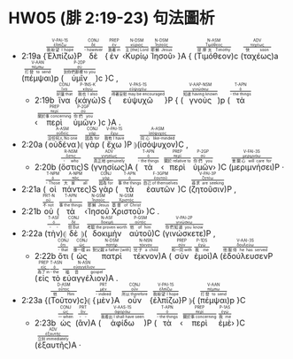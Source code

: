 # HW05 (腓 2:19-23) 句法圖析



- 2:19a {<RUBY><ruby><ruby><span class='verb'>Ἐλπίζω</span><rt>我盼望 I hope</rt></ruby><rt><a href='https://bible.fhl.net/new/s.php?N=0&k=01679&m='>ἐλπίζω</a></rt></ruby><rt>V-PAI-1S</rt></RUBY>}P <RUBY><ruby><ruby>δὲ<rt>- however</rt></ruby><rt><a href='https://bible.fhl.net/new/s.php?N=0&k=01161&m='>δέ</a></rt></ruby><rt>CONJ</rt></RUBY> {<RUBY><ruby><ruby>ἐν<rt>靠著 in</rt></ruby><rt><a href='https://bible.fhl.net/new/s.php?N=0&k=01722&m='>ἐν</a></rt></ruby><rt>PREP</rt></RUBY> ‹<RUBY><ruby><ruby>Κυρίῳ<rt>主 [the] Lord</rt></ruby><rt><a href='https://bible.fhl.net/new/s.php?N=0&k=02962&m='>κύριος</a></rt></ruby><rt>N-DSM</rt></RUBY> <RUBY><ruby><ruby>Ἰησοῦ<rt>耶穌 Jesus</rt></ruby><rt><a href='https://bible.fhl.net/new/s.php?N=0&k=02424&m='>Ἰησοῦς</a></rt></ruby><rt>N-DSM</rt></RUBY>› }A { (<RUBY><ruby><ruby>Τιμόθεον<rt>提摩太 Timothy</rt></ruby><rt><a href='https://bible.fhl.net/new/s.php?N=0&k=05095&m='>Τιμόθεος</a></rt></ruby><rt>N-ASM</rt></RUBY>)c (<RUBY><ruby><ruby>ταχέως<rt>快 soon</rt></ruby><rt><a href='https://bible.fhl.net/new/s.php?N=0&k=05030&m='>ταχέως</a></rt></ruby><rt>ADV</rt></RUBY>)a (<RUBY><ruby><ruby><span class='inf'>πέμψαι</span><rt>打發 to send</rt></ruby><rt><a href='https://bible.fhl.net/new/s.php?N=0&k=03992&m='>πέμπω</a></rt></ruby><rt>V-AAN</rt></RUBY>)p (<RUBY><ruby><ruby>ὑμῖν<rt>到你們那裡 to you</rt></ruby><rt><a href='https://bible.fhl.net/new/s.php?N=0&k=04771&m='>σύ</a></rt></ruby><rt>P-2DP</rt></RUBY>)c }C <span class='punctuation'>,</span> 
	- 2:19b <RUBY><ruby><ruby>ἵνα<rt>好讓 that</rt></ruby><rt><a href='https://bible.fhl.net/new/s.php?N=0&k=02443&m='>ἵνα</a></rt></ruby><rt>CONJ</rt></RUBY> {<RUBY><ruby><ruby>κἀγὼ<rt>我也 I also</rt></ruby><rt><a href='https://bible.fhl.net/new/s.php?N=0&k=02504&m='>κἀγώ</a></rt></ruby><rt>P-1NS-K</rt></RUBY>}S {<RUBY><ruby><ruby><span class='verb'>εὐψυχῶ</span><rt>得著安慰 may be encouraged</rt></ruby><rt><a href='https://bible.fhl.net/new/s.php?N=0&k=02174&m='>εὐψυχέω</a></rt></ruby><rt>V-PAS-1S</rt></RUBY>}P { (<RUBY><ruby><ruby><span class='ptc'>γνοὺς</span><rt>知道 having known</rt></ruby><rt><a href='https://bible.fhl.net/new/s.php?N=0&k=01097&m='>γινώσκω</a></rt></ruby><rt>V-AAP-NSM</rt></RUBY>)p (<RUBY><ruby><ruby>τὰ<rt>- the things</rt></ruby><rt><a href='https://bible.fhl.net/new/s.php?N=0&k=03588&m='>ὀ</a></rt></ruby><rt>T-APN</rt></RUBY> ‹<RUBY><ruby><ruby>περὶ<rt>關於事 concerning</rt></ruby><rt><a href='https://bible.fhl.net/new/s.php?N=0&k=04012&m='>περί</a></rt></ruby><rt>PREP</rt></RUBY> <RUBY><ruby><ruby>ὑμῶν<rt>你們 you</rt></ruby><rt><a href='https://bible.fhl.net/new/s.php?N=0&k=04771&m='>σύ</a></rt></ruby><rt>P-2GP</rt></RUBY>› )c }A <span class='punctuation'>.</span> 
- 2:20a (<RUBY><ruby><ruby>οὐδένα<rt>沒任何人 No one</rt></ruby><rt><a href='https://bible.fhl.net/new/s.php?N=0&k=03762&m='>οὐδείς</a></rt></ruby><rt>A-ASM</rt></RUBY>)⦇ <RUBY><ruby><ruby>γὰρ<rt>因為 for</rt></ruby><rt><a href='https://bible.fhl.net/new/s.php?N=0&k=01063&m='>γάρ</a></rt></ruby><rt>CONJ</rt></RUBY> (<RUBY><ruby><ruby><span class='verb'>ἔχω</span><rt>我有 I have</rt></ruby><rt><a href='https://bible.fhl.net/new/s.php?N=0&k=02192&m='>ἔχω</a></rt></ruby><rt>V-PAI-1S</rt></RUBY>)P ⦈(<RUBY><ruby><ruby>ἰσόψυχον<rt>同心 like-minded</rt></ruby><rt><a href='https://bible.fhl.net/new/s.php?N=0&k=02473&m='>ἰσόψυχος</a></rt></ruby><rt>A-ASM</rt></RUBY>)C <span class='punctuation'>,</span> 
	- 2:20b (<RUBY><ruby><ruby>ὅστις<rt>- who</rt></ruby><rt><a href='https://bible.fhl.net/new/s.php?N=0&k=03748&m='>ὅστις</a></rt></ruby><rt>R-NSM</rt></RUBY>)S (<RUBY><ruby><ruby>γνησίως<rt>真正地 genuinely</rt></ruby><rt><a href='https://bible.fhl.net/new/s.php?N=0&k=01104&m='>γνησίως</a></rt></ruby><rt>ADV</rt></RUBY>)A (<RUBY><ruby><ruby>τὰ<rt>- the things</rt></ruby><rt><a href='https://bible.fhl.net/new/s.php?N=0&k=03588&m='>ὀ</a></rt></ruby><rt>T-APN</rt></RUBY> ‹<RUBY><ruby><ruby>περὶ<rt>關於 relative to</rt></ruby><rt><a href='https://bible.fhl.net/new/s.php?N=0&k=04012&m='>περί</a></rt></ruby><rt>PREP</rt></RUBY> <RUBY><ruby><ruby>ὑμῶν<rt>你們 you</rt></ruby><rt><a href='https://bible.fhl.net/new/s.php?N=0&k=04771&m='>σύ</a></rt></ruby><rt>P-2GP</rt></RUBY>› )C (<RUBY><ruby><ruby><span class='verb'>μεριμνήσει</span><rt>會關心 will care for</rt></ruby><rt><a href='https://bible.fhl.net/new/s.php?N=0&k=03309&m='>μεριμνάω</a></rt></ruby><rt>V-FAI-3S</rt></RUBY>)P <span class='punctuation'>·</span> 
- 2:21a (<RUBY><ruby><ruby>οἱ<rt>- Those</rt></ruby><rt><a href='https://bible.fhl.net/new/s.php?N=0&k=03588&m='>ὀ</a></rt></ruby><rt>T-NPM</rt></RUBY> <RUBY><ruby><ruby>πάντες<rt>大家 all</rt></ruby><rt><a href='https://bible.fhl.net/new/s.php?N=0&k=03956&m='>πᾶς</a></rt></ruby><rt>A-NPM</rt></RUBY>)S <RUBY><ruby><ruby>γὰρ<rt>因為 for</rt></ruby><rt><a href='https://bible.fhl.net/new/s.php?N=0&k=01063&m='>γάρ</a></rt></ruby><rt>CONJ</rt></RUBY> (<RUBY><ruby><ruby>τὰ<rt>事 the things</rt></ruby><rt><a href='https://bible.fhl.net/new/s.php?N=0&k=03588&m='>ὀ</a></rt></ruby><rt>T-APN</rt></RUBY> <RUBY><ruby><ruby>ἑαυτῶν<rt>自己 of themselves</rt></ruby><rt><a href='https://bible.fhl.net/new/s.php?N=0&k=01438&m='>ἑαυτοῦ</a></rt></ruby><rt>F-3GPM</rt></RUBY>)C (<RUBY><ruby><ruby><span class='verb'>ζητοῦσιν</span><rt>尋求 are seeking</rt></ruby><rt><a href='https://bible.fhl.net/new/s.php?N=0&k=02212&m='>ζητέω</a></rt></ruby><rt>V-PAI-3P</rt></RUBY>)P <span class='punctuation'>,</span> 
- 2:21b <RUBY><ruby><ruby>οὐ<rt>不 not</rt></ruby><rt><a href='https://bible.fhl.net/new/s.php?N=0&k=03756&m='>οὐ</a></rt></ruby><rt>PRT-N</rt></RUBY> (<RUBY><ruby><ruby>τὰ<rt>事 the things</rt></ruby><rt><a href='https://bible.fhl.net/new/s.php?N=0&k=03588&m='>ὀ</a></rt></ruby><rt>T-APN</rt></RUBY> ‹<RUBY><ruby><ruby>Ἰησοῦ<rt>耶穌 Jesus</rt></ruby><rt><a href='https://bible.fhl.net/new/s.php?N=0&k=02424&m='>Ἰησοῦς</a></rt></ruby><rt>N-GSM</rt></RUBY> <RUBY><ruby><ruby>Χριστοῦ<rt>基督 of Christ</rt></ruby><rt><a href='https://bible.fhl.net/new/s.php?N=0&k=05547&m='>Χριστός</a></rt></ruby><rt>N-GSM</rt></RUBY>› )C <span class='punctuation'>.</span> 
- 2:22a (<RUBY><ruby><ruby>τὴν<rt>- -</rt></ruby><rt><a href='https://bible.fhl.net/new/s.php?N=0&k=03588&m='>ὀ</a></rt></ruby><rt>T-ASF</rt></RUBY>)⦇ <RUBY><ruby><ruby>δὲ<rt>但 But</rt></ruby><rt><a href='https://bible.fhl.net/new/s.php?N=0&k=01161&m='>δέ</a></rt></ruby><rt>CONJ</rt></RUBY> ⦈(<RUBY><ruby><ruby>δοκιμὴν<rt>考驗 the proven worth</rt></ruby><rt><a href='https://bible.fhl.net/new/s.php?N=0&k=01382&m='>δοκιμή</a></rt></ruby><rt>N-ASF</rt></RUBY> <RUBY><ruby><ruby>αὐτοῦ<rt>他 of him</rt></ruby><rt><a href='https://bible.fhl.net/new/s.php?N=0&k=00846&m='>αὐτός</a></rt></ruby><rt>P-GSM</rt></RUBY>)C (<RUBY><ruby><ruby><span class='verb'>γινώσκετε</span><rt>你們知道 you know</rt></ruby><rt><a href='https://bible.fhl.net/new/s.php?N=0&k=01097&m='>γινώσκω</a></rt></ruby><rt>V-PAI-2P</rt></RUBY>)P <span class='punctuation'>,</span> 
	- 2:22b <RUBY><ruby><ruby>ὅτι<rt>- that</rt></ruby><rt><a href='https://bible.fhl.net/new/s.php?N=0&k=03754&m='>ὅτι</a></rt></ruby><rt>CONJ</rt></RUBY> (<RUBY><ruby><ruby>ὡς<rt>像一樣 as</rt></ruby><rt><a href='https://bible.fhl.net/new/s.php?N=0&k=05613&m='>ὡς</a></rt></ruby><rt>CONJ</rt></RUBY> <RUBY><ruby><ruby>πατρὶ<rt>對父親 a father [with]</rt></ruby><rt><a href='https://bible.fhl.net/new/s.php?N=0&k=03962&m='>πατήρ</a></rt></ruby><rt>N-DSM</rt></RUBY> <RUBY><ruby><ruby>τέκνον<rt>兒子 a child</rt></ruby><rt><a href='https://bible.fhl.net/new/s.php?N=0&k=05043&m='>τέκνον</a></rt></ruby><rt>N-NSN</rt></RUBY>)A (<RUBY><ruby><ruby>σὺν<rt>和一同 with</rt></ruby><rt><a href='https://bible.fhl.net/new/s.php?N=0&k=04862&m='>σύν</a></rt></ruby><rt>PREP</rt></RUBY> <RUBY><ruby><ruby>ἐμοὶ<rt>我 me</rt></ruby><rt><a href='https://bible.fhl.net/new/s.php?N=0&k=01473&m='>ἐγώ</a></rt></ruby><rt>P-1DS</rt></RUBY>)A (<RUBY><ruby><ruby><span class='verb'>ἐδούλευσεν</span><rt>他服侍 he has served</rt></ruby><rt><a href='https://bible.fhl.net/new/s.php?N=0&k=01398&m='>δουλεύω</a></rt></ruby><rt>V-AAI-3S</rt></RUBY>P (<RUBY><ruby><ruby>εἰς<rt>為了 in</rt></ruby><rt><a href='https://bible.fhl.net/new/s.php?N=0&k=01519&m='>εἰς</a></rt></ruby><rt>PREP</rt></RUBY> <RUBY><ruby><ruby>τὸ<rt>- the</rt></ruby><rt><a href='https://bible.fhl.net/new/s.php?N=0&k=03588&m='>ὀ</a></rt></ruby><rt>T-ASN</rt></RUBY> <RUBY><ruby><ruby>εὐαγγέλιον<rt>福音 gospel</rt></ruby><rt><a href='https://bible.fhl.net/new/s.php?N=0&k=02098&m='>εὐαγγέλιον</a></rt></ruby><rt>N-ASN</rt></RUBY>)A <span class='punctuation'>.</span> 
- 2:23a {(<RUBY><ruby><ruby>Τοῦτον<rt>他 Him</rt></ruby><rt><a href='https://bible.fhl.net/new/s.php?N=0&k=03778&m='>οὗτος</a></rt></ruby><rt>D-ASM</rt></RUBY>)c}⦇ {<RUBY><ruby><ruby>μὲν<rt>- indeed</rt></ruby><rt><a href='https://bible.fhl.net/new/s.php?N=0&k=03303&m='>μέν</a></rt></ruby><rt>PRT</rt></RUBY>}A <RUBY><ruby><ruby>οὖν<rt>所以 therefore</rt></ruby><rt><a href='https://bible.fhl.net/new/s.php?N=0&k=03767&m='>οὖν</a></rt></ruby><rt>CONJ</rt></RUBY> {<RUBY><ruby><ruby><span class='verb'>ἐλπίζω</span><rt>我盼望 I hope</rt></ruby><rt><a href='https://bible.fhl.net/new/s.php?N=0&k=01679&m='>ἐλπίζω</a></rt></ruby><rt>V-PAI-1S</rt></RUBY>}P ⦈{ (<RUBY><ruby><ruby><span class='inf'>πέμψαι</span><rt>打發 to send</rt></ruby><rt><a href='https://bible.fhl.net/new/s.php?N=0&k=03992&m='>πέμπω</a></rt></ruby><rt>V-AAN</rt></RUBY>)p }C 
	- 2:23b <RUBY><ruby><ruby>ὡς<rt>一 when</rt></ruby><rt><a href='https://bible.fhl.net/new/s.php?N=0&k=05613&m='>ὡς</a></rt></ruby><rt>CONJ</rt></RUBY> (<RUBY><ruby><ruby>ἂν<rt>- -</rt></ruby><rt><a href='https://bible.fhl.net/new/s.php?N=0&k=00302&m='>ἄν</a></rt></ruby><rt>PRT</rt></RUBY>)A (<RUBY><ruby><ruby><span class='verb'>ἀφίδω</span><rt>我看出 I shall have seen</rt></ruby><rt><a href='https://bible.fhl.net/new/s.php?N=0&k=00872&m='>ἀφοράω</a></rt></ruby><rt>V-AAS-1S</rt></RUBY>)P (<RUBY><ruby><ruby>τὰ<rt>- the things</rt></ruby><rt><a href='https://bible.fhl.net/new/s.php?N=0&k=03588&m='>ὀ</a></rt></ruby><rt>T-APN</rt></RUBY> ‹<RUBY><ruby><ruby>περὶ<rt>關於事 concerning</rt></ruby><rt><a href='https://bible.fhl.net/new/s.php?N=0&k=04012&m='>περί</a></rt></ruby><rt>PREP</rt></RUBY> <RUBY><ruby><ruby>ἐμὲ<rt>我 me</rt></ruby><rt><a href='https://bible.fhl.net/new/s.php?N=0&k=01473&m='>ἐγώ</a></rt></ruby><rt>P-1AS</rt></RUBY>› )C (<RUBY><ruby><ruby>ἐξαυτῆς<rt>立刻 immediately</rt></ruby><rt><a href='https://bible.fhl.net/new/s.php?N=0&k=01824&m='>ἐξαυτῆς</a></rt></ruby><rt>ADV</rt></RUBY>)A <span class='punctuation'>·</span> 
